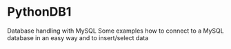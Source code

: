 # PythonDB1
Database handling with MySQL
Some examples how to connect to a MySQL database in an easy way and to insert/select data
